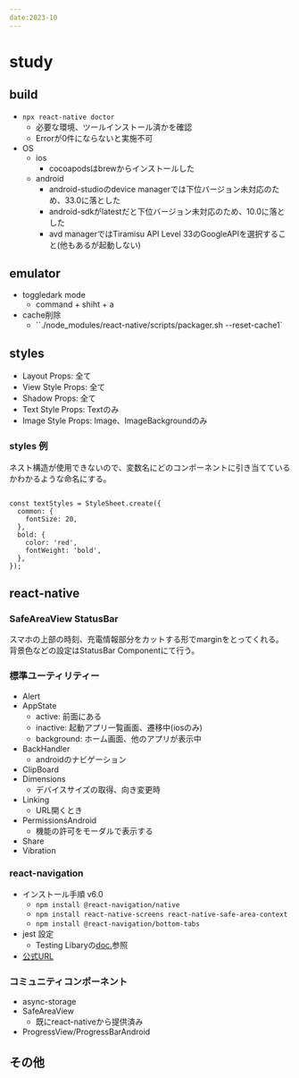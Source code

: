 ```yaml
---
date:2023-10
---
```

# study

## build

- `npx react-native doctor`
  - 必要な環境、ツールインストール済かを確認
  - Errorが0件にならないと実施不可
- OS
  - ios
    - cocoapodsはbrewからインストールした
  - android
    - android-studioのdevice managerでは下位バージョン未対応のため、33.0に落とした
    - android-sdkがlatestだと下位バージョン未対応のため、10.0に落とした
    - avd managerではTiramisu API Level 33のGoogleAPIを選択すること(他もあるが起動しない)

## emulator

- toggledark mode
  - command + shiht + a
- cache削除
  - ``./node_modules/react-native/scripts/packager.sh --reset-cache1`

## styles

- Layout Props: 全て
- View Style Props: 全て
- Shadow Props: 全て
- Text Style Props: Textのみ
- Image Style Props: Image、ImageBackgroundのみ

### styles 例

ネスト構造が使用できないので、変数名にどのコンポーネントに引き当てているかわかるような命名にする。

```tsx

const textStyles = StyleSheet.create({
  common: {
    fontSize: 20,
  },
  bold: {
    color: 'red',
    fontWeight: 'bold',
  },
});
```

## react-native

### SafeAreaView StatusBar

スマホの上部の時刻、充電情報部分をカットする形でmarginをとってくれる。
背景色などの設定はStatusBar Componentにて行う。

### 標準ユーティリティー

- Alert
- AppState
  - active: 前面にある
  - inactive: 起動アプリ一覧画面、遷移中(iosのみ)
  - background: ホーム画面、他のアプリが表示中
- BackHandler
  - androidのナビゲーション
- ClipBoard
- Dimensions
  - デバイスサイズの取得、向き変更時
- Linking
  - URL開くとき
- PermissionsAndroid
  - 機能の許可をモーダルで表示する
- Share
- Vibration

### react-navigation

- インストール手順 v6.0
  - `npm install @react-navigation/native`
  - `npm install react-native-screens react-native-safe-area-context`
  - `npm install @react-navigation/bottom-tabs`
- jest 設定
  - Testing Libaryの[doc.](https://callstack.github.io/react-native-testing-library/docs/react-navigation)参照
- [公式URL](https://reactnavigation.org/docs/getting-started)

### コミュニティコンポーネント

- async-storage
- SafeAreaView
  - 既にreact-nativeから提供済み
- ProgressView/ProgressBarAndroid


## その他
